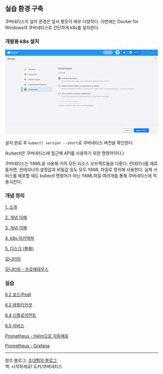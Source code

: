 ## 실습 환경 구축

쿠버네티스의 설치 환경은 앞서 봤듯이 매우 다양하다. 이번에는 Docker for Windows의 쿠버네티스로 간단하게 k8s를 설치한다.

### 개발용 k8s 설치

![](img/1.png)

설치 완료 후 `kubectl version --short`로 쿠버네티스 버전을 확인한다.

(kubectl은 쿠버네티스에 접근해 API를 사용하기 위한 명령어이다.)

쿠버네티스는 YAML을 사용해 거의 모든 리소스 오브젝트들을 다룬다. 컨테이너를 예로 들자면, 컨테이너의 설정값과 비밀값 등도 모두 YAML 파일로 정의해 사용한다. 실제 서비스를 배포할 때도 kubectl 명령어가 아닌 YAML파일 여러개를 통해 쿠버네티스에 적용시킨다.

### 개념 정리

[1. 소개](concept/01-intro.md)

[2. 개념 이해](concept/02-concept1.md)

[3. 개념 이해](concept/03-concept2.md)

[4. k8s 아키텍쳐](concept/04-architecture.md)

[5. 디스크 (볼륨)](concept/05-volume.md)

[모니터링](concept/monitoring.md)

[모니터링 - 프로메테우스](concept/monitoring-prometheus.md)

### 실습

[6.2 포드(Pod)](practice/6-2.md)

[6.3 레플리카셋](practice/6-3.md)

[6.4 디플로이먼트](practice/6-4.md)

[6.5 서비스](practice/6-5.md)

[Prometheus - Helm으로 자동배포](practice/prometheus-1.md)

[Prometheus - Grafana](practice/prometheus-2.md)

---
참조 
블로그: [조대협의 블로그](https://bcho.tistory.com/1255?category=731548)  
책: 시작하세요! 도커/쿠버네티스  
